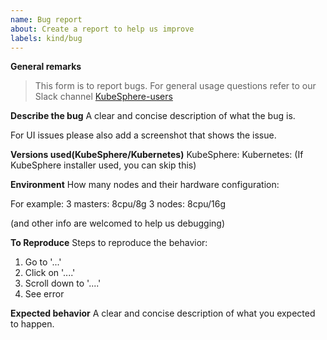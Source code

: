 ```yaml
---
name: Bug report
about: Create a report to help us improve
labels: kind/bug
---
```


 
**General remarks**

> This form is to report bugs. For general usage questions refer to our Slack channel
> [KubeSphere-users](https://join.slack.com/t/kubesphere/shared_invite/zt-1ilxbsp39-t4ES4xn5OI0eF5hvOoAhEw)

**Describe the bug**
A clear and concise description of what the bug is.

For UI issues please also add a screenshot that shows the issue.

**Versions used(KubeSphere/Kubernetes)**
KubeSphere:
Kubernetes: (If KubeSphere installer used, you can skip this)


**Environment**
How many nodes and their hardware configuration: 

For example:
3 masters:  8cpu/8g
3 nodes: 8cpu/16g

(and other info are welcomed to help us debugging)

**To Reproduce**
Steps to reproduce the behavior:
1. Go to '...'
2. Click on '....'
3. Scroll down to '....'
4. See error

**Expected behavior**
A clear and concise description of what you expected to happen.